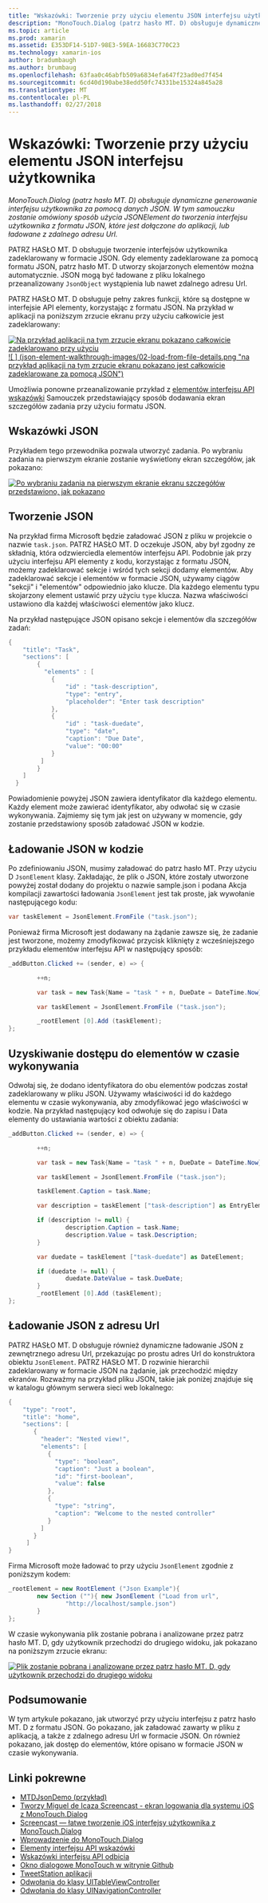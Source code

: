 ```yaml
---
title: "Wskazówki: Tworzenie przy użyciu elementu JSON interfejsu użytkownika"
description: "MonoTouch.Dialog (patrz hasło MT. D) obsługuje dynamiczne generowanie interfejsu użytkownika za pomocą danych JSON. W tym samouczku zostanie omówiony sposób użycia JSONElement do tworzenia interfejsu użytkownika z formatu JSON, które jest dołączone do aplikacji, lub ładowane z zdalnego adresu Url."
ms.topic: article
ms.prod: xamarin
ms.assetid: E353DF14-51D7-98E3-59EA-16683C770C23
ms.technology: xamarin-ios
author: bradumbaugh
ms.author: brumbaug
ms.openlocfilehash: 63faa0c46abfb509a6834efa647f23ad0ed7f454
ms.sourcegitcommit: 6cd40d190abe38edd50fc74331be15324a845a28
ms.translationtype: MT
ms.contentlocale: pl-PL
ms.lasthandoff: 02/27/2018
---
```

# <a name="walkthrough-using-a-json-element-to-create-a-user-interface"></a>Wskazówki: Tworzenie przy użyciu elementu JSON interfejsu użytkownika

_MonoTouch.Dialog (patrz hasło MT. D) obsługuje dynamiczne generowanie interfejsu użytkownika za pomocą danych JSON. W tym samouczku zostanie omówiony sposób użycia JSONElement do tworzenia interfejsu użytkownika z formatu JSON, które jest dołączone do aplikacji, lub ładowane z zdalnego adresu Url._


PATRZ HASŁO MT. D obsługuje tworzenie interfejsów użytkownika zadeklarowany w formacie JSON. Gdy elementy zadeklarowane za pomocą formatu JSON, patrz hasło MT. D utworzy skojarzonych elementów można automatycznie. JSON mogą być ładowane z pliku lokalnego przeanalizowany `JsonObject` wystąpienia lub nawet zdalnego adresu Url.

PATRZ HASŁO MT. D obsługuje pełny zakres funkcji, które są dostępne w interfejsie API elementy, korzystając z formatu JSON. Na przykład w aplikacji na poniższym zrzucie ekranu przy użyciu całkowicie jest zadeklarowany:

[ ![](json-element-walkthrough-images/01-load-from-file.png "Na przykład aplikacji na tym zrzucie ekranu pokazano całkowicie zadeklarowano przy użyciu") ](json-element-walkthrough-images/01-load-from-file.png) [ ![ ] (json-element-walkthrough-images/02-load-from-file-details.png "na przykład aplikacji na tym zrzucie ekranu pokazano jest całkowicie zadeklarowane za pomocą JSON")](json-element-walkthrough-images/02-load-from-file-details.png)

Umożliwia ponowne przeanalizowanie przykład z [elementów interfejsu API wskazówki](~/ios/user-interface/monotouch.dialog/elements-api-walkthrough.md) Samouczek przedstawiający sposób dodawania ekran szczegółów zadania przy użyciu formatu JSON.

## <a name="json-walkthrough"></a>Wskazówki JSON

Przykładem tego przewodnika pozwala utworzyć zadania. Po wybraniu zadania na pierwszym ekranie zostanie wyświetlony ekran szczegółów, jak pokazano:

 [ ![](json-element-walkthrough-images/03-task-list.png "Po wybraniu zadania na pierwszym ekranie ekranu szczegółów przedstawiono, jak pokazano")](json-element-walkthrough-images/03-task-list.png)

## <a name="creating-the-json"></a>Tworzenie JSON

Na przykład firma Microsoft będzie załadować JSON z pliku w projekcie o nazwie `task.json`. PATRZ HASŁO MT. D oczekuje JSON, aby był zgodny ze składnią, która odzwierciedla elementów interfejsu API. Podobnie jak przy użyciu interfejsu API elementy z kodu, korzystając z formatu JSON, możemy zadeklarować sekcje i wśród tych sekcji dodamy elementów. Aby zadeklarować sekcje i elementów w formacie JSON, używamy ciągów "sekcji" i "elementów" odpowiednio jako klucze. Dla każdego elementu typu skojarzony element ustawić przy użyciu `type` klucza. Nazwa właściwości ustawiono dla każdej właściwości elementów jako klucz.

Na przykład następujące JSON opisano sekcje i elementów dla szczegółów zadań:

```csharp
{
    "title": "Task",
    "sections": [
        {
          "elements" : [
            {
                "id" : "task-description",
                "type": "entry",
                "placeholder": "Enter task description"
            },
            {
                "id" : "task-duedate",
                "type": "date",
                "caption": "Due Date",
                "value": "00:00"
            }
         ]
        }
    ]
  }
```

Powiadomienie powyżej JSON zawiera identyfikator dla każdego elementu. Każdy element może zawierać identyfikator, aby odwołać się w czasie wykonywania. Zajmiemy się tym jak jest on używany w momencie, gdy zostanie przedstawiony sposób załadować JSON w kodzie.

 <a name="Loading_the_JSON_in_Code" />


## <a name="loading-the-json-in-code"></a>Ładowanie JSON w kodzie

Po zdefiniowaniu JSON, musimy załadować do patrz hasło MT. Przy użyciu D `JsonElement` klasy. Zakładając, że plik o JSON, które zostały utworzone powyżej został dodany do projektu o nazwie sample.json i podana Akcja kompilacji zawartości ładowania `JsonElement` jest tak proste, jak wywołanie następującego kodu:

```csharp
var taskElement = JsonElement.FromFile ("task.json");
```

Ponieważ firma Microsoft jest dodawany na żądanie zawsze się, że zadanie jest tworzone, możemy zmodyfikować przycisk kliknięty z wcześniejszego przykładu elementów interfejsu API w następujący sposób:

```csharp
_addButton.Clicked += (sender, e) => {

        ++n;

        var task = new Task{Name = "task " + n, DueDate = DateTime.Now};

        var taskElement = JsonElement.FromFile ("task.json");

        _rootElement [0].Add (taskElement);
};
```

 <a name="Accessing_Elements_at_Runtime" />


## <a name="accessing-elements-at-runtime"></a>Uzyskiwanie dostępu do elementów w czasie wykonywania

Odwołaj się, że dodano identyfikatora do obu elementów podczas został zadeklarowany w pliku JSON. Używamy właściwości id do każdego elementu w czasie wykonywania, aby zmodyfikować jego właściwości w kodzie. Na przykład następujący kod odwołuje się do zapisu i Data elementy do ustawiania wartości z obiektu zadania:

```csharp
_addButton.Clicked += (sender, e) => {

        ++n;

        var task = new Task{Name = "task " + n, DueDate = DateTime.Now};

        var taskElement = JsonElement.FromFile ("task.json");

        taskElement.Caption = task.Name;

        var description = taskElement ["task-description"] as EntryElement;

        if (description != null) {
                description.Caption = task.Name;
                description.Value = task.Description;       
        }

        var duedate = taskElement ["task-duedate"] as DateElement;

        if (duedate != null) {                
                duedate.DateValue = task.DueDate;
        }
        _rootElement [0].Add (taskElement);
};
```

 <a name="Loading_JSON_from_a_Url" />


## <a name="loading-json-from-a-url"></a>Ładowanie JSON z adresu Url

PATRZ HASŁO MT. D obsługuje również dynamiczne ładowanie JSON z zewnętrznego adresu Url, przekazując po prostu adres Url do konstruktora obiektu `JsonElement`. PATRZ HASŁO MT. D rozwinie hierarchii zadeklarowany w formacie JSON na żądanie, jak przechodzić między ekranów. Rozważmy na przykład pliku JSON, takie jak poniżej znajduje się w katalogu głównym serwera sieci web lokalnego:

```csharp
{
    "type": "root",
    "title": "home",
    "sections": [
       {
         "header": "Nested view!",
         "elements": [
           {
             "type": "boolean",
             "caption": "Just a boolean",
             "id": "first-boolean",
             "value": false
           },
           {
             "type": "string",
             "caption": "Welcome to the nested controller"
           }
         ]
       }
     ]
}
```

Firma Microsoft może ładować to przy użyciu `JsonElement` zgodnie z poniższym kodem:

```csharp
_rootElement = new RootElement ("Json Example"){
        new Section (""){ new JsonElement ("Load from url",
                "http://localhost/sample.json")
        }
};
```

W czasie wykonywania plik zostanie pobrana i analizowane przez patrz hasło MT. D, gdy użytkownik przechodzi do drugiego widoku, jak pokazano na poniższym zrzucie ekranu:

 [ ![](json-element-walkthrough-images/04-json-web-example.png "Plik zostanie pobrana i analizowane przez patrz hasło MT. D, gdy użytkownik przechodzi do drugiego widoku")](json-element-walkthrough-images/04-json-web-example.png)

 <a name="Summary" />


## <a name="summary"></a>Podsumowanie

W tym artykule pokazano, jak utworzyć przy użyciu interfejsu z patrz hasło MT. D z formatu JSON. Go pokazano, jak załadować zawarty w pliku z aplikacją, a także z zdalnego adresu Url w formacie JSON. On również pokazano, jak dostęp do elementów, które opisano w formacie JSON w czasie wykonywania.


## <a name="related-links"></a>Linki pokrewne

- [MTDJsonDemo (przykład)](https://developer.xamarin.com/samples/MTDJsonDemo/)
- [Tworzy Miguel de Icaza Screencast - ekran logowania dla systemu iOS z MonoTouch.Dialog](http://youtu.be/3butqB1EG0c)
- [Screencast — łatwe tworzenie iOS interfejsy użytkownika z MonoTouch.Dialog](http://youtu.be/j7OC5r8ZkYg)
- [Wprowadzenie do MonoTouch.Dialog](~/ios/user-interface/monotouch.dialog/index.md)
- [Elementy interfejsu API wskazówki](~/ios/user-interface/monotouch.dialog/elements-api-walkthrough.md)
- [Wskazówki interfejsu API odbicia](~/ios/user-interface/monotouch.dialog/reflection-api-walkthrough.md)
- [Okno dialogowe MonoTouch w witrynie Github](https://github.com/migueldeicaza/MonoTouch.Dialog)
- [TweetStation aplikacji](https://github.com/migueldeicaza/TweetStation)
- [Odwołania do klasy UITableViewController](http://developer.apple.com/library/ios/#DOCUMENTATION/UIKit/Reference/UITableViewController_Class/Reference/Reference.html)
- [Odwołania do klasy UINavigationController](http://developer.apple.com/library/ios/#documentation/UIKit/Reference/UINavigationController_Class/Reference/Reference.html)
